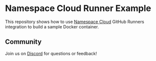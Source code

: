 # Namespace Cloud Runner Example

This repository shows how to use [Namespace Cloud](https://cloud.namespace.so/) GitHub Runners integration to build a sample Docker container.

## Community

Join us on [Discord](https://community.namespace.so/discord) for questions or feedback!

